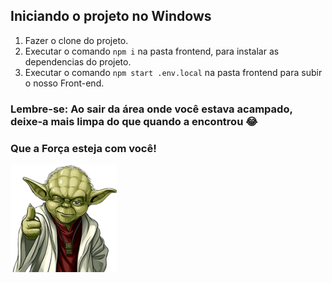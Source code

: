 ## Iniciando o projeto no Windows

1. Fazer o clone do projeto.
2. Executar o comando ```npm i``` na pasta frontend, para instalar as dependencias do projeto.
3. Executar o comando ```npm start .env.local``` na pasta frontend para subir o nosso Front-end.

### Lembre-se: Ao sair da área onde você estava acampado, deixe-a mais limpa do que quando a encontrou 😂

### Que a Força esteja com você! 
![picture](./src/assets/readme/yoda.png)